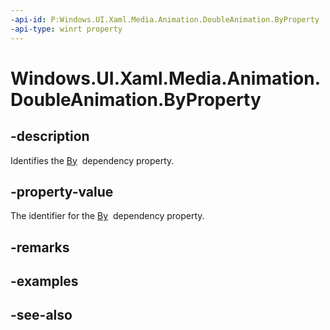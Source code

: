 ```yaml
---
-api-id: P:Windows.UI.Xaml.Media.Animation.DoubleAnimation.ByProperty
-api-type: winrt property
---
```


<!-- Property syntax
public Windows.UI.Xaml.DependencyProperty ByProperty { get; }
-->

# Windows.UI.Xaml.Media.Animation.DoubleAnimation.ByProperty

## -description
Identifies the [By](doubleanimation_by.md)  dependency property.



## -property-value
The identifier for the [By](doubleanimation_by.md)  dependency property.

## -remarks

## -examples

## -see-also
